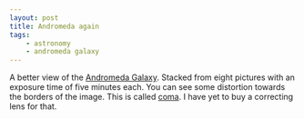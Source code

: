 ```yaml
---
layout: post
title: Andromeda again
tags:
    - astronomy
    - andromeda galaxy
---
```


A better view of the [Andromeda Galaxy](https://en.wikipedia.org/wiki/Andromeda_Galaxy).
Stacked from eight pictures with an exposure time of five minutes each.
<amp-img width="800" height="1200" layout="responsive" src="{{site.post_images}}/2015-08-24-andromeda.png"></amp-img>
You can see some distortion towards the borders of the image. This is called
[coma](https://en.wikipedia.org/wiki/Coma_(optics)). I have yet to buy a correcting lens for that.